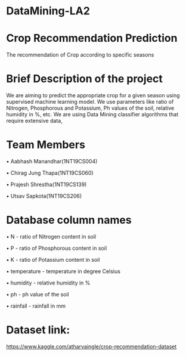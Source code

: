 # DataMining-LA2

# Crop Recommendation Prediction
The recommendation of Crop according to specific seasons

# Brief Description of the project
We are aiming to predict the appropriate crop for a given season using supervised machine learning model. We use parameters like ratio of Nitrogen, Phosphorous and Potassium, Ph values of the soil, relative humidity in %, etc. We are using Data Mining classifier algorithms that require extensive data,

# Team Members

• Aabhash Manandhar(1NT19CS004) 

• Chirag Jung Thapa(1NT19CS060)

• Prajesh Shrestha(1NT19CS139)

• Utsav Sapkota(1NT19CS206)

# Database column names
• N - ratio of Nitrogen content in soil

• P - ratio of Phosphorous content in soil

• K - ratio of Potassium content in soil

• temperature - temperature in degree Celsius

• humidity - relative humidity in %

• ph - ph value of the soil

• rainfall - rainfall in mm

# Dataset link:
https://www.kaggle.com/atharvaingle/crop-recommendation-dataset 
